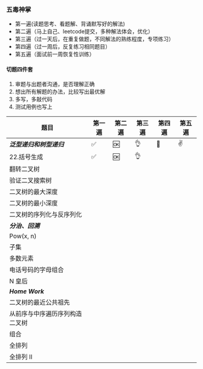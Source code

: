 
### 五毒神掌
- 第一遍(读题思考、看题解、背诵默写好的解法)
- 第二遍（马上自己、leetcode提交，多种解法体会，优化）
- 第三遍（过一天后，在重复做题，不同解法的熟练程度，专项练习）
- 第四遍（过一周后，反复练习相同题目）
- 第五遍（面试前一周恢复性训练）

#### 切题四件套
1. 审题与出题者沟通，是否理解正确
2. 想出所有解题的办法，比较写出最优解
3. 多写，多敲代码
4. 测试用例也写上

|    题目   |第一遍 |第二遍 |第三遍 | 第四遍 | 第五遍 |
|-----------------------|-----|-----|-----|-----|-----|
|*****泛型递归和树型递归*****  | ✅   |  🆗   |   👌  |  💯   |  ✌️    |
|22.括号生成    | ✅   |   🆗    |   👌  |     |     |
|翻转二叉树     |    |      |     |     |     |
|验证二叉搜索树    |    |      |     |     |     |
|二叉树的最大深度    |    |      |     |     |     |
|二叉树的最小深度   |    |      |     |     |     |
|二叉树的序列化与反序列化  |    |      |     |     |     |
|*****分治、回溯*****   |    |      |     |     |     |
|Pow(x, n)   |    |      |     |     |     |
|子集  |    |      |     |     |     |
|多数元素   |    |      |     |     |     |
|电话号码的字母组合   |    |      |     |     |     |
|N 皇后   |    |      |     |     |     |
|*****Home Work*****   |    |      |     |     |     |
|二叉树的最近公共祖先 |    |      |     |     |     |
|从前序与中序遍历序列构造二叉树 |    |      |     |     |     |
|组合 |    |      |     |     |     |
|全排列 |    |      |     |     |     |
|全排列 II |    |      |     |     |     |
